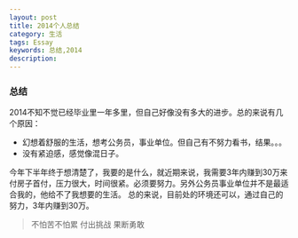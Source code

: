 ```yaml
---
layout: post
title: 2014个人总结
category: 生活
tags: Essay
keywords: 总结,2014
description: 
---
```


### 总结

2014不知不觉已经毕业里一年多里，但自己好像没有多大的进步。总的来说有几个原因：

- 幻想着舒服的生活，想考公务员，事业单位。但自己有不努力看书，结果。。。
- 没有紧迫感，感觉像混日子。

今年下半年终于想清楚了，我要的是什么，就近期来说，我需要3年内赚到30万来付房子首付，压力很大，时间很紧。必须要努力。另外公务员事业单位并不是最适合我的，他给不了我想要的生活。
总的来说，目前处的环境还可以，通过自己的努力，3年内赚到30万。

> 不怕苦不怕累
> 付出挑战
> 果断勇敢
